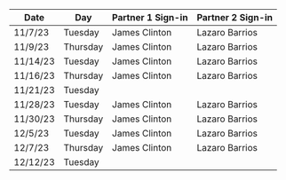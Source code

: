 | Date       | Day       | Partner 1 Sign-in | Partner 2 Sign-in |
|------------|-----------|-----------|-----------|
| 11/7/23    | Tuesday   | James Clinton         | Lazaro Barrios          |
| 11/9/23    | Thursday  | James Clinton         | Lazaro Barrios          | 
| 11/14/23   | Tuesday   |   James Clinton        | Lazaro Barrios           |
| 11/16/23   | Thursday  |  James Clinton         | Lazaro Barrios          |
| 11/21/23   | Tuesday   |           |           |
| 11/28/23   | Tuesday   |  James Clinton         | Lazaro Barrios          |
| 11/30/23   | Thursday  |  James Clinton         | Lazaro Barrios          |
| 12/5/23    | Tuesday   |James Clinton| Lazaro Barrios           | 
| 12/7/23    | Thursday  | James Clinton          | Lazaro Barrios          |
| 12/12/23   | Tuesday   |           |           |

